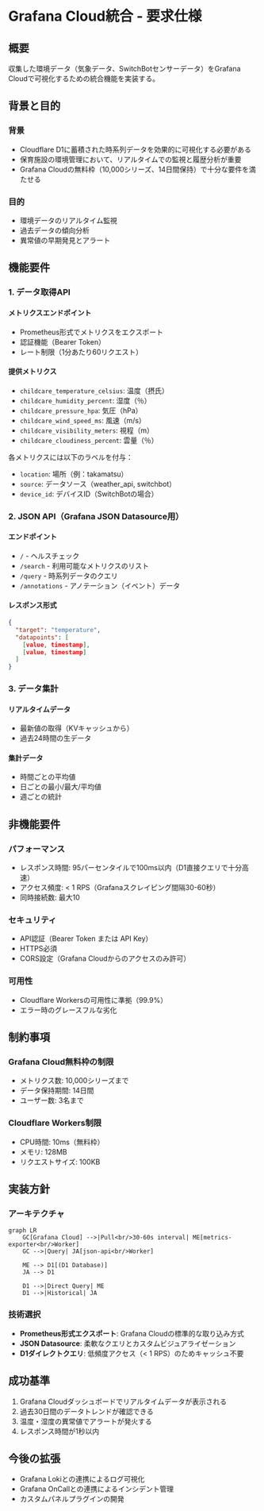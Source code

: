 # Grafana Cloud統合 - 要求仕様

## 概要

収集した環境データ（気象データ、SwitchBotセンサーデータ）をGrafana Cloudで可視化するための統合機能を実装する。

## 背景と目的

### 背景
- Cloudflare D1に蓄積された時系列データを効果的に可視化する必要がある
- 保育施設の環境管理において、リアルタイムでの監視と履歴分析が重要
- Grafana Cloudの無料枠（10,000シリーズ、14日間保持）で十分な要件を満たせる

### 目的
- 環境データのリアルタイム監視
- 過去データの傾向分析
- 異常値の早期発見とアラート

## 機能要件

### 1. データ取得API

#### メトリクスエンドポイント
- Prometheus形式でメトリクスをエクスポート
- 認証機能（Bearer Token）
- レート制限（1分あたり60リクエスト）

#### 提供メトリクス
- `childcare_temperature_celsius`: 温度（摂氏）
- `childcare_humidity_percent`: 湿度（％）
- `childcare_pressure_hpa`: 気圧（hPa）
- `childcare_wind_speed_ms`: 風速（m/s）
- `childcare_visibility_meters`: 視程（m）
- `childcare_cloudiness_percent`: 雲量（％）

各メトリクスには以下のラベルを付与：
- `location`: 場所（例：takamatsu）
- `source`: データソース（weather_api, switchbot）
- `device_id`: デバイスID（SwitchBotの場合）

### 2. JSON API（Grafana JSON Datasource用）

#### エンドポイント
- `/` - ヘルスチェック
- `/search` - 利用可能なメトリクスのリスト
- `/query` - 時系列データのクエリ
- `/annotations` - アノテーション（イベント）データ

#### レスポンス形式
```json
{
  "target": "temperature",
  "datapoints": [
    [value, timestamp],
    [value, timestamp]
  ]
}
```

### 3. データ集計

#### リアルタイムデータ
- 最新値の取得（KVキャッシュから）
- 過去24時間の生データ

#### 集計データ
- 時間ごとの平均値
- 日ごとの最小/最大/平均値
- 週ごとの統計

## 非機能要件

### パフォーマンス
- レスポンス時間: 95パーセンタイルで100ms以内（D1直接クエリで十分高速）
- アクセス頻度: < 1 RPS（Grafanaスクレイピング間隔30-60秒）
- 同時接続数: 最大10

### セキュリティ
- API認証（Bearer Token または API Key）
- HTTPS必須
- CORS設定（Grafana Cloudからのアクセスのみ許可）

### 可用性
- Cloudflare Workersの可用性に準拠（99.9%）
- エラー時のグレースフルな劣化

## 制約事項

### Grafana Cloud無料枠の制限
- メトリクス数: 10,000シリーズまで
- データ保持期間: 14日間
- ユーザー数: 3名まで

### Cloudflare Workers制限
- CPU時間: 10ms（無料枠）
- メモリ: 128MB
- リクエストサイズ: 100KB

## 実装方針

### アーキテクチャ
```mermaid
graph LR
    GC[Grafana Cloud] -->|Pull<br/>30-60s interval| ME[metrics-exporter<br/>Worker]
    GC -->|Query| JA[json-api<br/>Worker]
    
    ME --> D1[(D1 Database)]
    JA --> D1
    
    D1 -->|Direct Query| ME
    D1 -->|Historical| JA
```

### 技術選択
- **Prometheus形式エクスポート**: Grafana Cloudの標準的な取り込み方式
- **JSON Datasource**: 柔軟なクエリとカスタムビジュアライゼーション
- **D1ダイレクトクエリ**: 低頻度アクセス（< 1 RPS）のためキャッシュ不要

## 成功基準

1. Grafana Cloudダッシュボードでリアルタイムデータが表示される
2. 過去30日間のデータトレンドが確認できる
3. 温度・湿度の異常値でアラートが発火する
4. レスポンス時間が1秒以内

## 今後の拡張

- Grafana Lokiとの連携によるログ可視化
- Grafana OnCallとの連携によるインシデント管理
- カスタムパネルプラグインの開発